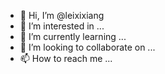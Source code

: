 - 👋 Hi, I’m @leixixiang
- 👀 I’m interested in ...
- 🌱 I’m currently learning ...
- 💞️ I’m looking to collaborate on ...
- 📫 How to reach me ...

<!---
leixixiang/leixixiang is a ✨ special ✨ repository because its `README.md` (this file) appears on your GitHub profile.
You can click the Preview link to take a look at your changes.
--->
